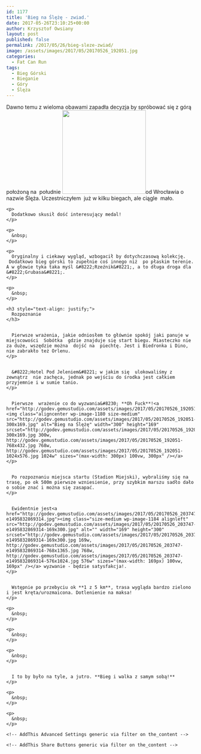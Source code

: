 ```yaml
---
id: 1177
title: 'Bieg na Ślężę - zwiad.'
date: 2017-05-26T23:10:25+00:00
author: Krzysztof Owsiany
layout: post
published: false
permalink: /2017/05/26/bieg-sleze-zwiad/
image: /assets/images/2017/05/20170526_192051.jpg
categories:
  - Fat Can Run
tags:
  - Bieg Górski
  - Bieganie
  - Góry
  - Ślęża
---
```

<div id="dslc-theme-content">
  <div id="dslc-theme-content-inner">
    <p>
      Dawno temu z wieloma obawami zapadła decyzja by spróbować się z górą położoną na  południe <img class="alignright" src="http://biegnasleze.pl/assets/images/2017/03/bieg-na-sleze-medal-2017-1.jpg" alt="" width="223" height="223" />od Wrocławia o nazwie Ślęża. Uczestniczyłem  już w kilku biegach, ale ciągle  mało.
    </p>
    
    <p>
      Dodatkowo skusił dość interesujący medal!
    </p>
    
    <p>
      &nbsp;
    </p>
    
    <p>
      Oryginalny i ciekawy wygląd, wzbogacił by dotychczasową kolekcję.  Dodatkowo bieg górski to zupełnie coś innego niż  po płaskim terenie. A w głowie tyka taka myśl &#8222;Rzeźnik&#8221;, a to długa droga dla &#8222;Grubasa&#8221;.
    </p>
    
    <p>
      &nbsp;
    </p>
    
    <h3 style="text-align: justify;">
      Rozpoznanie
    </h3>
    

      Pierwsze wrażenia, jakie odniosłem to głównie spokój jaki panuje w miejscowości  Sobótka  gdzie znajduje się start biegu. Miasteczko nie za duże, wszędzie można  dojść na  piechtę. Jest i Biedronka i Dino, nie zabrakło też Orlenu.
    </p>
    

      &#8222;Hotel Pod Jeleniem&#8221; w jakim się  ulokowaliśmy z zewnątrz  nie zachęca, jednak po wejściu do środka jest całkiem przyjemnie i w sumie tanio.
    </p>
    

      Pierwsze  wrażenie co do wyzwania&#8230; **Oh Fuck**!<a href="http://godev.gemustudio.com/assets/images/2017/05/20170526_192051.jpg"><img class="aligncenter wp-image-1180 size-medium" src="http://godev.gemustudio.com/assets/images/2017/05/20170526_192051-300x169.jpg" alt="Bieg na Ślężę" width="300" height="169" srcset="http://godev.gemustudio.com/assets/images/2017/05/20170526_192051-300x169.jpg 300w, http://godev.gemustudio.com/assets/images/2017/05/20170526_192051-768x432.jpg 768w, http://godev.gemustudio.com/assets/images/2017/05/20170526_192051-1024x576.jpg 1024w" sizes="(max-width: 300px) 100vw, 300px" /></a>
    </p>
    

      Po rozpoznaniu miejsca startu (Stadion Miejski), wybraliśmy się na trasę, po ok 500m pierwsze wzniesienie, przy szybkim marszu sadło dało o sobie znać i można się zasapać.
    </p>
    

      Ewidentnie jest<a href="http://godev.gemustudio.com/assets/images/2017/05/20170526_203747-e1495832869314.jpg"><img class="size-medium wp-image-1184 alignleft" src="http://godev.gemustudio.com/assets/images/2017/05/20170526_203747-e1495832869314-169x300.jpg" alt="" width="169" height="300" srcset="http://godev.gemustudio.com/assets/images/2017/05/20170526_203747-e1495832869314-169x300.jpg 169w, http://godev.gemustudio.com/assets/images/2017/05/20170526_203747-e1495832869314-768x1365.jpg 768w, http://godev.gemustudio.com/assets/images/2017/05/20170526_203747-e1495832869314-576x1024.jpg 576w" sizes="(max-width: 169px) 100vw, 169px" /></a> wyzwanie - będzie satysfakcja!.
    </p>
    

      Wstępnie po przebyciu ok **1 z 5 km**, trasa wygląda bardzo zielono i jest kręta/urozmaicona. Dotlenienie na maksa!
    </p>
    
    <p>
      &nbsp;
    </p>
    
    <p>
      &nbsp;
    </p>
    
    <p>
      &nbsp;
    </p>
    

      I to by było na tyle, a jutro. **Bieg i walka z samym sobą!**
    </p>
    
    <p>
      &nbsp;
    </p>
    
    <p>
      &nbsp;
    </p>
    
    <!-- AddThis Advanced Settings generic via filter on the_content -->
    
    <!-- AddThis Share Buttons generic via filter on the_content -->
  </div>
</div>